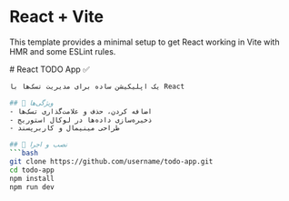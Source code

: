 # React + Vite

This template provides a minimal setup to get React working in Vite with HMR and some ESLint rules.

 # React TODO App ✅

```bash
یک اپلیکیشن ساده برای مدیریت تسک‌ها با React

## 📌 ویژگی‌ها
- اضافه کردن، حذف و علامت‌گذاری تسک‌ها
- ذخیره‌سازی داده‌ها در لوکال استوریج
- طراحی مینیمال و کاربرپسند

## 🚀 نصب و اجرا
```bash
git clone https://github.com/username/todo-app.git
cd todo-app
npm install
npm run dev
